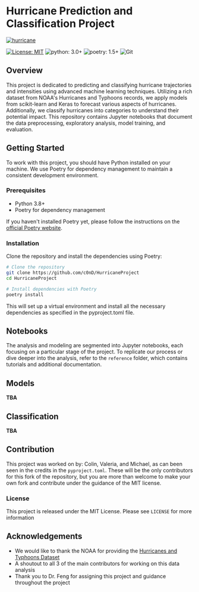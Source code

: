 # Hurricane Prediction and Classification Project

<a href="https://imgbb.com/"><img src="https://i.ibb.co/s1wPGgd/pngimg-com-hurricane-PNG10.png" alt="hurricane" border="0"></a>

[![License: MIT](https://img.shields.io/badge/License-MIT-green.svg)](https://opensource.org/licenses/MIT) 
![python: 3.0+](https://img.shields.io/badge/python-3.8+-yellow.svg) ![poetry: 1.5+](https://img.shields.io/badge/poetry-1.5+-blue.svg) ![Git](https://img.shields.io/badge/Git-orange.svg)  

## Overview

This project is dedicated to predicting and classifying hurricane trajectories and intensities using advanced machine learning techniques. Utilizing a rich dataset from NOAA's Hurricanes and Typhoons records, we apply models from scikit-learn and Keras to forecast various aspects of hurricanes. Additionally, we classify hurricanes into categories to understand their potential impact. This repository contains Jupyter notebooks that document the data preprocessing, exploratory analysis, model training, and evaluation.

## Getting Started

To work with this project, you should have Python installed on your machine. We use Poetry for dependency management to maintain a consistent development environment.

### Prerequisites

- Python 3.8+
- Poetry for dependency management

If you haven't installed Poetry yet, please follow the instructions on the [official Poetry website](https://python-poetry.org/docs/).

### Installation

Clone the repository and install the dependencies using Poetry:

```bash
# Clone the repository
git clone https://github.com/c0nD/HurricaneProject
cd HurricaneProject

# Install dependencies with Poetry
poetry install
```
This will set up a virtual environment and install all the necessary dependencies as specified in the pyproject.toml file.  

## Notebooks
The analysis and modeling are segmented into Jupyter notebooks, each focusing on a particular stage of the project. To replicate our process or dive deeper into the analysis, refer to the `reference` folder, which contains tutorials and additional documentation.

## Models

**TBA**

## Classification

**TBA**

## Contribution
This project was worked on by: Colin, Valeria, and Michael, as can been seen in the credits in the `pyproject.toml`. These will be the only contributors for this fork of the repository, but you are more than welcome to make your own fork and contribute under the guidance of the MIT license.

### License
This project is released under the MIT License. Please see `LICENSE` for more information

## Acknowledgements
- We would like to thank the NOAA for providing the [Hurricanes and Typhoons Dataset](https://www.kaggle.com/datasets/noaa/hurricane-database)
- A shoutout to all 3 of the main contributors for working on this data analysis
- Thank you to Dr. Feng for assigning this project and guidance throughout the project

